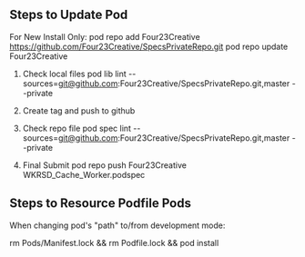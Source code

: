 Steps to Update Pod
-------------------
For New Install Only:
pod repo add Four23Creative https://github.com/Four23Creative/SpecsPrivateRepo.git
pod repo update Four23Creative

1. Check local files
pod lib lint --sources=git@github.com:Four23Creative/SpecsPrivateRepo.git,master --private

2. Create tag and push to github

3. Check repo file
pod spec lint --sources=git@github.com:Four23Creative/SpecsPrivateRepo.git,master --private

4. Final Submit
pod repo push Four23Creative WKRSD_Cache_Worker.podspec


Steps to Resource Podfile Pods
------------------------------
When changing pod's "path" to/from development mode:

rm Pods/Manifest.lock && rm Podfile.lock && pod install
